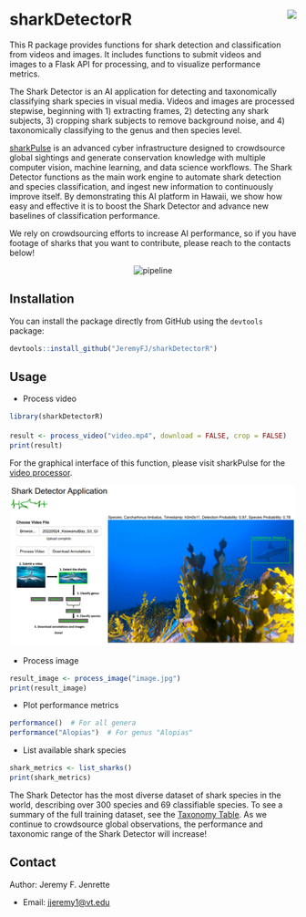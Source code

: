 # sharkDetectorR <a href="http://seaql.org/wp-content/uploads/2022/06/SD.pdf"><img src="man/figures/sd.png" align="right" height="132" /></a>

This R package provides functions for shark detection and classification from videos and images. It includes functions to submit videos and images to a Flask API for processing, and to visualize performance metrics.

The Shark Detector is an AI application for detecting and taxonomically classifying shark species in visual media. Videos and images are processed stepwise, beginning with 1) extracting frames, 2) detecting any shark subjects, 3) cropping shark subjects to remove background noise, and 4) taxonomically classifying to the genus and then species level.

[sharkPulse](https://sp2.cs.vt.edu) is an advanced cyber infrastructure designed to crowdsource global sightings and generate conservation knowledge with multiple computer vision, machine learning, and data science workflows. The Shark Detector functions as the main work engine to automate shark detection and species classification, and ingest new information to continuously improve itself. By demonstrating this AI platform in Hawaii, we show how easy and effective it is to boost the Shark Detector and advance new baselines of classification performance.   

We rely on crowdsourcing efforts to increase AI performance, so if you have footage of sharks that you want to contribute, please reach to the contacts below!

<p align="center">
  <img src="man/figures/figure1.png" alt="pipeline" width="500"/>
</p>

## Installation

You can install the package directly from GitHub using the `devtools` package:

```r
devtools::install_github("JeremyFJ/sharkDetectorR")
```

## Usage
- Process video
```r
library(sharkDetectorR)

result <- process_video("video.mp4", download = FALSE, crop = FALSE)
print(result)
```

For the graphical interface of this function, please visit sharkPulse for the [video processor](http://sharkpulse.org/video-processor).

<p align="center">
  <img src="man/figures/figure5.PNG" alt="processor" width="500"/>
</p>

- Process image
```r
result_image <- process_image("image.jpg")
print(result_image)
```

- Plot performance metrics
```r
performance()  # For all genera
performance("Alopias")  # For genus "Alopias"
```

- List available shark species
```r
shark_metrics <- list_sharks()
print(shark_metrics)
```

The Shark Detector has the most diverse dataset of shark species in the world, describing over 300 species and 69 classifiable species. To see a summary of the full training dataset, see the [Taxonomy Table](https://sp2.cs.vt.edu/dynamic/queryTax1.php). As we continue to crowdsource global observations, the performance and taxonomic range of the Shark Detector will increase!

## Contact
Author: Jeremy F. Jenrette
- Email: jjeremy1@vt.edu